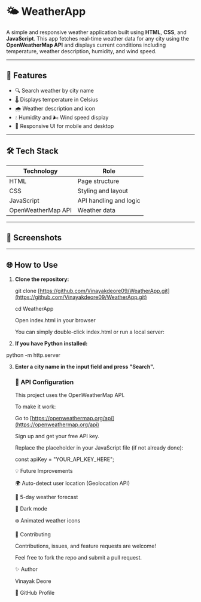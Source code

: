 # 🌤️ WeatherApp

A simple and responsive weather application built using **HTML**, **CSS**, and **JavaScript**. This app fetches real-time weather data for any city using the **OpenWeatherMap API** and displays current conditions including temperature, weather description, humidity, and wind speed.

---

## 🚀 Features

* 🔍 Search weather by city name
* 🌡️ Displays temperature in Celsius
* 🌧️ Weather description and icon
* 💧 Humidity and 🌬️ Wind speed display
* 📱 Responsive UI for mobile and desktop

---

## 🛠 Tech Stack

| Technology         | Role                   |
| ------------------ | ---------------------- |
| HTML               | Page structure         |
| CSS                | Styling and layout     |
| JavaScript         | API handling and logic |
| OpenWeatherMap API | Weather data           |

---

## 📸 Screenshots

---

## 🌐 How to Use

1. **Clone the repository:**

   git clone [https://github.com/Vinayakdeore09/WeatherApp.git](https://github.com/Vinayakdeore09/WeatherApp.git)

   cd WeatherApp

   Open index.html in your browser

   You can simply double-click index.html or run a local server:

 2. **If you have Python installed:**

   python -m http.server

3. **Enter a city name in the input field and press "Search".**

   ### 🔑 API Configuration

   This project uses the OpenWeatherMap API.

   To make it work:

   Go to [https://openweathermap.org/api](https://openweathermap.org/api)

   Sign up and get your free API key.

   Replace the placeholder in your JavaScript file (if not already done):

   const apiKey = "YOUR\_API\_KEY\_HERE";

   💡 Future Improvements

   🌍 Auto-detect user location (Geolocation API)

   📅 5-day weather forecast

   🌙 Dark mode

   ❄️ Animated weather icons

   🤝 Contributing

   Contributions, issues, and feature requests are welcome!

   Feel free to fork the repo and submit a pull request.

   ✨ Author

   Vinayak Deore

   🔗 GitHub Profile

